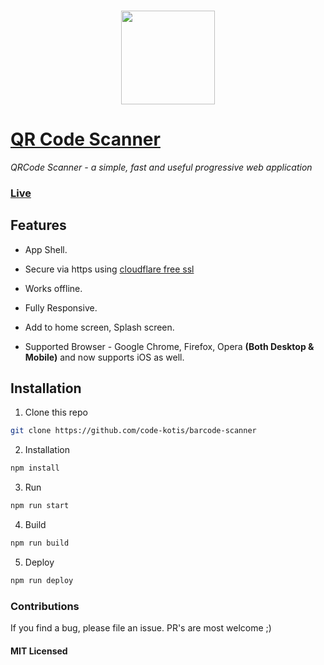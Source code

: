 ### <p align="center"><img width="150px" height="150px" src="https://raw.githubusercontent.com/code-kotis/barcode-scanner/master/app/images/touch/android-chrome-192x192.png"></p>

# [QR Code Scanner](https://qrcodescan.in)

*QRCode Scanner - a simple, fast and useful progressive web application*

### [Live](https://qrcodescan.in)

## Features

  - App Shell.
  
  - Secure via https using [cloudflare free ssl](https://www.cloudflare.com/ssl/)
  
  - Works offline.

  - Fully Responsive.
  
  - Add to home screen, Splash screen.

  - Supported Browser - Google Chrome, Firefox, Opera **(Both Desktop & Mobile)** and now supports iOS as well.

## Installation

1. Clone this repo

  ```bash
  git clone https://github.com/code-kotis/barcode-scanner
  ```

2. Installation

  ```bash
  npm install
  ```

3. Run

  ```bash
  npm run start
  ```

4. Build

  ```bash
  npm run build
  ```

5. Deploy

  ```bash
  npm run deploy
  ```

### Contributions

If you find a bug, please file an issue. PR's are most welcome ;)

#### MIT Licensed
